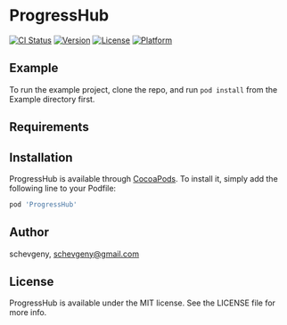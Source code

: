 # ProgressHub

[![CI Status](https://img.shields.io/travis/schevgeny/ProgressHub.svg?style=flat)](https://travis-ci.org/schevgeny/ProgressHub)
[![Version](https://img.shields.io/cocoapods/v/ProgressHub.svg?style=flat)](https://cocoapods.org/pods/ProgressHub)
[![License](https://img.shields.io/cocoapods/l/ProgressHub.svg?style=flat)](https://cocoapods.org/pods/ProgressHub)
[![Platform](https://img.shields.io/cocoapods/p/ProgressHub.svg?style=flat)](https://cocoapods.org/pods/ProgressHub)

## Example

To run the example project, clone the repo, and run `pod install` from the Example directory first.

## Requirements

## Installation

ProgressHub is available through [CocoaPods](https://cocoapods.org). To install
it, simply add the following line to your Podfile:

```ruby
pod 'ProgressHub'
```

## Author

schevgeny, schevgeny@gmail.com

## License

ProgressHub is available under the MIT license. See the LICENSE file for more info.
